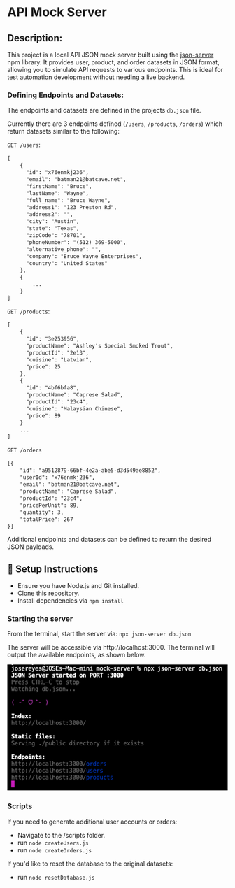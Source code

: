 # API Mock Server

## Description: 
This project is a local API JSON mock server built using the [json-server](https://www.npmjs.com/package/json-server) npm library. It provides user, product, and order datasets in JSON format, allowing you to simulate API requests to various endpoints. This is ideal for test automation development without needing a live backend.

### Defining Endpoints and Datasets:
The endpoints and datasets are defined in the projects `db.json` file.

Currently there are 3 endpoints defined (`/users`, `/products`, `/orders`) which return datasets similar to the following: 

`GET /users`: 

```
[
    {
      "id": "x76enmkj236",
      "email": "batman21@batcave.net",
      "firstName": "Bruce",
      "lastName": "Wayne",
      "full_name": "Bruce Wayne",
      "address1": "123 Preston Rd",
      "address2": "",
      "city": "Austin",
      "state": "Texas",
      "zipCode": "78701",
      "phoneNumber": "(512) 369-5000",
      "alternative_phone": "",
      "company": "Bruce Wayne Enterprises",
      "country": "United States"
    },
    {
        ...
    }
]

```
`GET /products`: 

```
[
    {
      "id": "3e253956",
      "productName": "Ashley's Special Smoked Trout",
      "productId": "2e13",
      "cuisine": "Latvian",
      "price": 25
    },
    {
      "id": "4bf6bfa8",
      "productName": "Caprese Salad",
      "productId": "23c4",
      "cuisine": "Malaysian Chinese",
      "price": 89
    }
    ...
]
```

`GET /orders`

```
[{
    "id": "a9512879-66bf-4e2a-abe5-d3d549ae8852",
    "userId": "x76enmkj236",
    "email": "batman21@batcave.net",
    "productName": "Caprese Salad",
    "productId": "23c4",
    "pricePerUnit": 89,
    "quantity": 3,
    "totalPrice": 267
}]
```

Additional endpoints and datasets can be defined to return the desired JSON payloads.

## 🚀 Setup Instructions

- Ensure you have Node.js and Git installed. 
- Clone this repository.
- Install dependencies via `npm install`

### Starting the server
From the terminal, start the server via:
`npx json-server db.json`

The server will be accessible via http://localhost:3000.
The terminal will output the available endpoints, as shown below. 

![Terminal](./img/terminal.png)

### Scripts
If you need to generate additional user accounts or orders:
- Navigate to the /scripts folder.
- run `node createUsers.js`
- run `node createOrders.js`

If you'd like to reset the database to the original datasets:
- run `node resetDatabase.js`